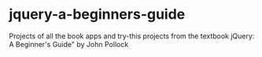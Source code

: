 # jquery-a-beginners-guide
Projects of all the book apps and try-this projects from the textbook jQuery: A Beginner's Guide" by John Pollock
